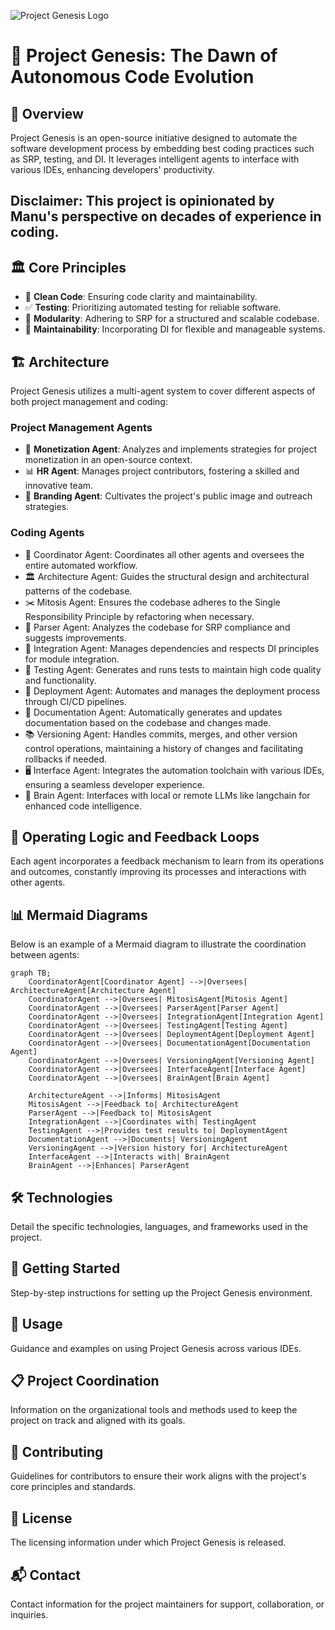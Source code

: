 ![Project Genesis Logo](https://cdn.leonardo.ai/users/ab17897b-be22-4e00-9ba2-0e8f7bcea180/generations/4fd1701e-0e49-40ba-bac2-ed30512a15b7/variations/Default_give_me_a_portrait_from_behind_of_a_hacker_on_a_laptop_3_4fd1701e-0e49-40ba-bac2-ed30512a15b7_1.jpg)

# 🌅 Project Genesis: The Dawn of Autonomous Code Evolution

## 📜 Overview
Project Genesis is an open-source initiative designed to automate the software development process by embedding best coding practices such as SRP, testing, and DI. It leverages intelligent agents to interface with various IDEs, enhancing developers' productivity. 

## Disclaimer: This project is opinionated by Manu's perspective on decades of experience in coding.

## 🏛️ Core Principles
- 🧼 **Clean Code**: Ensuring code clarity and maintainability.
- ✅ **Testing**: Prioritizing automated testing for reliable software.
- 🧩 **Modularity**: Adhering to SRP for a structured and scalable codebase.
- 🔧 **Maintainability**: Incorporating DI for flexible and manageable systems.

## 🏗️ Architecture
Project Genesis utilizes a multi-agent system to cover different aspects of both project management and coding:

### Project Management Agents
- 💼 **Monetization Agent**: Analyzes and implements strategies for project monetization in an open-source context.
- 📊 **HR Agent**: Manages project contributors, fostering a skilled and innovative team.
- 🎨 **Branding Agent**: Cultivates the project's public image and outreach strategies.

### Coding Agents
- 🔄 Coordinator Agent: Coordinates all other agents and oversees the entire automated workflow.
- 🏛️ Architecture Agent: Guides the structural design and architectural patterns of the codebase.
- ✂️ Mitosis Agent: Ensures the codebase adheres to the Single Responsibility Principle by refactoring when necessary.
- 🤖 Parser Agent: Analyzes the codebase for SRP compliance and suggests improvements.
- 🔗 Integration Agent: Manages dependencies and respects DI principles for module integration.
- 🧪 Testing Agent: Generates and runs tests to maintain high code quality and functionality.
- 🚀 Deployment Agent: Automates and manages the deployment process through CI/CD pipelines.
- 📝 Documentation Agent: Automatically generates and updates documentation based on the codebase and changes made.
- 📚 Versioning Agent: Handles commits, merges, and other version control operations, maintaining a history of changes and facilitating rollbacks if needed.
- 🖥️ Interface Agent: Integrates the automation toolchain with various IDEs, ensuring a seamless developer experience.
- 🧠 Brain Agent: Interfaces with local or remote LLMs like langchain for enhanced code intelligence.


## 🔄 Operating Logic and Feedback Loops
Each agent incorporates a feedback mechanism to learn from its operations and outcomes, constantly improving its processes and interactions with other agents.

## 📊 Mermaid Diagrams
Below is an example of a Mermaid diagram to illustrate the coordination between agents:

```mermaid
graph TB;
    CoordinatorAgent[Coordinator Agent] -->|Oversees| ArchitectureAgent[Architecture Agent]
    CoordinatorAgent -->|Oversees| MitosisAgent[Mitosis Agent]
    CoordinatorAgent -->|Oversees| ParserAgent[Parser Agent]
    CoordinatorAgent -->|Oversees| IntegrationAgent[Integration Agent]
    CoordinatorAgent -->|Oversees| TestingAgent[Testing Agent]
    CoordinatorAgent -->|Oversees| DeploymentAgent[Deployment Agent]
    CoordinatorAgent -->|Oversees| DocumentationAgent[Documentation Agent]
    CoordinatorAgent -->|Oversees| VersioningAgent[Versioning Agent]
    CoordinatorAgent -->|Oversees| InterfaceAgent[Interface Agent]
    CoordinatorAgent -->|Oversees| BrainAgent[Brain Agent]

    ArchitectureAgent -->|Informs| MitosisAgent
    MitosisAgent -->|Feedback to| ArchitectureAgent
    ParserAgent -->|Feedback to| MitosisAgent
    IntegrationAgent -->|Coordinates with| TestingAgent
    TestingAgent -->|Provides test results to| DeploymentAgent
    DocumentationAgent -->|Documents| VersioningAgent
    VersioningAgent -->|Version history for| ArchitectureAgent
    InterfaceAgent -->|Interacts with| BrainAgent
    BrainAgent -->|Enhances| ParserAgent
```

## 🛠️ Technologies
Detail the specific technologies, languages, and frameworks used in the project.

## 🚀 Getting Started
Step-by-step instructions for setting up the Project Genesis environment.

## 📖 Usage
Guidance and examples on using Project Genesis across various IDEs.

## 📋 Project Coordination
Information on the organizational tools and methods used to keep the project on track and aligned with its goals.

## 🤝 Contributing
Guidelines for contributors to ensure their work aligns with the project's core principles and standards.

## 📄 License
The licensing information under which Project Genesis is released.

## 📬 Contact
Contact information for the project maintainers for support, collaboration, or inquiries.

